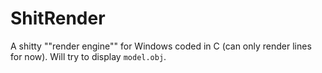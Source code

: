 # ShitRender
A shitty ""render engine"" for Windows coded in C (can only render lines for now). Will try to display `model.obj`.
